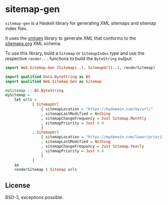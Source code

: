 # sitemap-gen

`sitemap-gen` is a Haskell library for generating XML sitemaps and sitemap
index files.

It uses the [xmlgen][xmlgen] library to generate XML that conforms to the
[sitemaps.org][sitemap-schema] XML schema.

To use this library, build a `Sitemap` or `SitemapIndex` type and use the
respective `render...` functions to build the `ByteString` output:

```haskell
import Web.Sitemap.Gen (Sitemap(..), SitemapUrl(..), renderSitemap)

import qualified Data.ByteString as BS
import qualified Web.Sitemap.Gen as Sitemap

mySitemap :: BS.ByteString
mySitemap =
    let urls =
            [ SitemapUrl
                { sitemapLocation = "https://mydomain.com/my/url/"
                , sitemapLastModified = Nothing
                , sitemapChangeFrequency = Just Sitemap.Monthly
                , sitemapPriority = Just 0.9
                }
            , SitemapUrl
                { sitemapLocation = "https://mydomain.com/lower/priority/"
                , sitemapLastModified = Nothing
                , sitemapChangeFrequency = Just Sitemap.Yearly
                , sitemapPriority = Just 0.4
                }
            ]
    in
    renderSitemap $ Sitemap urls
```


## License

BSD-3, exceptions possible.


[xmlgen]: https://hackage.haskell.org/package/xmlgen
[sitemap-schema]: https://www.sitemaps.org/protocol.html#index
